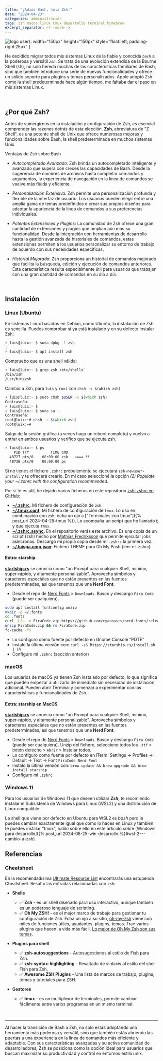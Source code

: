 ```yaml
---
title: "¡Adiós Bash, hola Zsh!"
date: "2024-04-23"
categories: administración
tags: zsh macos linux tmux desarrollo terminal homebrew
excerpt_separator: <!--more-->
---
```


![logo user](/assets/img/posts/logo-zsh.svg){: width="150px" height="150px" style="float:left; padding-right:25px" }

He decidido migrar todos mis sistemas Linux de la fiable y conocida *`bash`* a la poderosa y versátil *`zsh`*. Se trata de una evolución extendida de la Bourne Shell (sh), no solo hereda muchas de las características familiares de Bash, sino que también introduce una serie de nuevas funcionalidades y ofrece un sólido soporte para plugins y temas personalizados. Apple adoptó Zsh como la shell predeterminada hace algún tiempo, me faltaba dar el paso en mis sistemas Linux.

<br clear="left"/>
<!--more-->

## ¿Por qué Zsh?

Antes de sumergirnos en la instalación y configuración de Zsh, es esencial comprender las razones detrás de esta elección. **Zsh**, abreviatura de "Z Shell", es una potente shell de Unix que ofrece numerosas mejoras y funcionalidades sobre Bash, la shell predeterminada en muchos sistemas Unix.

Ventajas de Zsh sobre Bash

- *Autocompletado Avanzado*: Zsh brinda un autocompletado inteligente y avanzado que supera con creces las capacidades de Bash. Desde la sugerencia de nombres de archivos hasta completar comandos y argumentos, la experiencia de navegación en la línea de comandos se vuelve más fluida y eficiente.

- *Personalización Extensiva*: Zsh permite una personalización profunda y flexible de la interfaz de usuario. Los usuarios pueden elegir entre una amplia gama de temas predefinidos o crear sus propios diseños para adaptar la apariencia de la línea de comandos a sus preferencias individuales.

- *Potentes Extensiones y Plugins*: La comunidad de Zsh ofrece una gran cantidad de extensiones y plugins que amplían aún más su funcionalidad. Desde la integración con herramientas de desarrollo hasta la gestión avanzada de historiales de comandos, estas extensiones permiten a los usuarios personalizar su entorno de trabajo de acuerdo con sus necesidades específicas.

- *Historial Mejorado*: Zsh proporciona un historial de comandos mejorado que facilita la búsqueda, edición y ejecución de comandos anteriores. Esta característica resulta especialmente útil para usuarios que trabajan con una gran cantidad de comandos en su día a día.

<br/>

## Instalación

### Linux (Ubuntu)

En sistemas Linux basados en Debian, como Ubuntu, la instalación de Zsh es sencilla. Puedes comprobar si ya está instalado y en su defecto instalar Zsh:

```zsh
⚡ luis@luix:~ $ sudo dpkg -l zsh
:
⚡ luis@luix:~ $ apt install zsh
```

Compruebo que es una shell válida:

```zsh
⚡ luis@luix:~ $ grep zsh /etc/shells`
/bin/zsh
/usr/bin/zsh
```

Cambio a Zsh, para `luis` y `root` con `chsh -s $(which zsh)`

```zsh
⚡ luis@luix:~ $ sudo chsh $USER -s $(which zsh)
Contraseña:
⚡ luis@luix:~ $
⚡ luis@luix:~ $ sudo su -
Contraseña:
root@luix:~# chsh -s $(which zsh)
root@luix:~#
```

Salgo de la sesión gráfica (a veces hago un reboot completo) y vuelvo a entrar en ambos usuarios y verifico que se ejecuta zsh.

```zsh
⚡ luis@luix:~ $ ps
    PID TTY          TIME CMD
  48727 pts/0    00:00:00 zsh   <=== !!
  48736 pts/0    00:00:00 ps
```

Si no tienes el fichero `.zshrc` probalemente se ejecutará `zsh-newuser-install` y te ofrecerá crearlo. En mi caso seleccioné la opción *(2) Populate your ~/.zshrc with the configuration recommended*.

Por si te es útil, he dejado varios ficheros en este repositorio [zsh-zshrc en GitHub](https://github.com/LuisPalacios/zsh-zshrc):

- **[~/.zshrc](https://raw.githubusercontent.com/LuisPalacios/zsh-zshrc/main/.zshrc)**. Mi fichero de configuración de `zsh`
- **[~/.tmux.conf](https://raw.githubusercontent.com/LuisPalacios/zsh-zshrc/main/.tmux.conf)**. Mi fichero de configuración de `tmux`. Lo uso en combinación con `zsh`, echa un ojo a ["Terminales con tmux"]({% post_url 2024-04-25-tmux %}). Lo acompaña un script que he llamado **[t](https://raw.githubusercontent.com/LuisPalacios/zsh-zshrc/main/t)** y que ejecuta `tmux`.
- **[~/.zshrc.async](https://raw.githubusercontent.com/LuisPalacios/zsh-zshrc/main/.zshrc.async)**. En el repositorio verás este archivo. Es una copia de un script (zsh) hecho por [Mathias Fredriksson](https://github.com/mafredri/zsh-async) que permite ejecutar jobs asíncronos. Descargo mi propia copia desde mi `.zshrc` la primera vez.
- **[~/.luispa.omp.json](https://raw.githubusercontent.com/LuisPalacios/zsh-zshrc/main/.luispa.omp.json)**: Fichero THEME para Oh My Posh (leer el .zshrc)

#### Extra: starship

**[startship.rs](https://starship.rs/)** se anuncia como "un Prompt para cualquier Shell, mínimo, super-rápido, y altamente personalizable". Aprovecha símbolos y caracteres especiales que no están presentes en las fuentes predeterminadas, así que tenemos que una **Nerd Font**.

- Desde el repo de [Nerd Fonts](https://www.nerdfonts.com/) > `Downloads`. Busco y descargo `Fira Code` (puede ser cualquiera).

```bash
sudo apt install fontconfig unzip
mkdir -p ~/.fonts
cd .fonts
curl -LJs -o FiraCode.zip https://github.com/ryanoasis/nerd-fonts/releases/download/v3.2.1/FiraCode.zip
unzip FiraCode.zip && rm FiraCode.zip
fc-cache -fv
```

- Lo configuro como fuente por defecto en Gnome Console "PDTE"
- Instalo la última versión con: `curl -sS https://starship.rs/install.sh | sh`
- Configuro mi `.zshrc` (sección anterior)

### macOS

Los usuarios de macOS ya tienen Zsh instalado por defecto, lo que significa que pueden empezar a utilizarlo de inmediato sin necesidad de instalación adicional. Pueden abrir Terminal y comenzar a experimentar con las características y funcionalidades de Zsh.

#### Extra: starship en MacOS

**[startship.rs](https://starship.rs/)** se anuncia como "un Prompt para cualquier Shell, mínimo, super-rápido, y altamente personalizable". Aprovecha símbolos y caracteres especiales que no están presentes en las fuentes predeterminadas, así que tenemos que una **Nerd Font**.

- Desde el repo de [Nerd Fonts](https://www.nerdfonts.com/) > `Downloads`. Busco y descargo `Fira Code` (puede ser cualquiera). Unzip del fichero, selecciono todos los `.ttf` > botón derecho > `Abrir` > Instalar todos.
- Lo configuro como fuente por defecto en iTerm: Settings -> Profiles -> Default -> Text -> Font `FiraCode Nerd Font`
- Instalo la última versión con: `brew update && brew upgrade && brew install starship`
- Configuro mi `.zshrc`

### Windows 11

Para los usuarios de Windows 11 que deseen utilizar ***Zsh***, te recomiendo instalar el Subsistema de Windows para Linux (WSL2) y una distribución de Linux compatible.

La shell que viene por defecto en Ubuntu para WSL2 es *bash* pero la puedes cambiar exactamente igual que como lo haces en Linux y tambien te puedes instalar “tmux”, hablo sobre ello en este artículo sobre [Windows para desarrollo]({% post_url 2024-08-25-win-desarrollo %}#wsl-2---cambio-a-zsh).

## Referencias

### Cheatsheet

En la recomendadísima [Ultimate Resource List](https://gist.github.com/bgoonz/be5c5be77169ef333b431bc37d331176) encontrarás una estupenda Cheatsheet. Resalto las entradas relacionadas con `zsh`:

- **Shells**
  - ✅ **Zsh** - es un shell diseñado para uso interactivo, aunque también es un poderoso lenguaje de scripting.
  - ✅ **Oh My ZSH!** - es el mejor marco de trabajo para gestionar tu configuración de Zsh. Echa un ojo a su sitio, [oh-my-zsh](https://ohmyz.sh) viene con miles de funciones útiles, ayudantes, plugins, temas. Trae varios plugins que hacen la vida más fácil. [Lo mejor de Oh My Zsh son sus temas](https://github.com/ohmyzsh/ohmyzsh/wiki/Themes).

- **Plugins para shell**
  - ✅ **zsh-autosuggestions** - Autosugestiones al estilo de Fish para Zsh.
  - ✅ **zsh-syntax-highlighting** - Resaltado de sintaxis al estilo del shell Fish para Zsh.
  - ✅ **Awesome ZSH Plugins** - Una lista de marcos de trabajo, plugins, temas y tutoriales para ZSH.

- **Gestores**
  - ✅ **tmux** - es un multiplexor de terminales, permite cambiar fácilmente entre varios programas en un mismo terminal.

<br/>

---

Al hacer la transición de Bash a Zsh, no solo estás adoptando una herramienta más poderosa y versátil, sino que también estás abriendo las puertas a una experiencia en la línea de comandos más eficiente y adaptable. Con sus características avanzadas y su activa comunidad de desarrolladores, Zsh se posiciona como la opción ideal para usuarios que buscan maximizar su productividad y control en entornos estilo unix.
